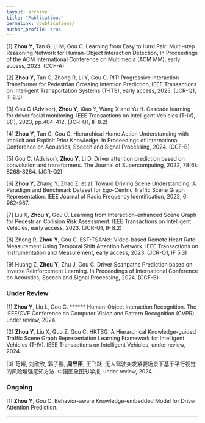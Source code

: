 ```yaml
---
layout: archive
title: "Publications"
permalink: /publications/
author_profile: true
---
```


[1] **Zhou Y**, Tan G, Li M, Gou C. Learning from Easy to Hard Pair: Multi-step Reasoning Network for Human-Object Interaction Detection, In Proceedings of the ACM International Conference on Multimedia (ACM MM), early access, 2023. (CCF-A)  

[2] **Zhou Y**, Tan G, Zhong R, Li Y, Gou C. PIT: Progressive Interaction Transformer for Pedestrian Crossing Intention Prediction, IEEE Transactions on Intelligent Transportation Systems (T-ITS), early access, 2023. (JCR-Q1, IF 8.5)  

[3] Gou C (Advisor), **Zhou Y**, Xiao Y, Wang X and Yu H. Cascade learning for driver facial monitoring. IEEE Transactions on Intelligent Vehicles (T-IV), 8(1), 2023, pp.404-412. (JCR-Q1, IF 8.2)  

[4] **Zhou Y**, Tan G, Gou C. Hierarchical Home Action Understanding with Implicit and Explicit Prior Knowledge. In Proceedings of International Conference on Acoustics, Speech and Signal Processing, 2024. (CCF-B)

[5] Gou C. (Advisor), **Zhou Y**, Li D. Driver attention prediction based on convolution and transformers. The Journal of Supercomputing, 2022, 78(6): 8268-8284. (JCR-Q2)  

[6] **Zhou Y**, Zhang Y, Zhao Z, et al. Toward Driving Scene Understanding: A Paradigm and Benchmark Dataset for Ego-Centric Traffic Scene Graph Representation. IEEE Journal of Radio Frequency Identification, 2022, 6: 962-967.  

[7] Liu X, **Zhou Y**, Gou C. Learning from Interaction-enhanced Scene Graph for Pedestrian Collision Risk Assessment. IEEE Transactions on Intelligent Vehicles, early access, 2023. (JCR-Q1, IF 8.2)

[8] Zhong R, **Zhou Y**, Gou C. EST-TSANet: Video-based Remote Heart Rate Measurement Using Temporal Shift Attention Network. IEEE Transactions on Instrumentation and Measurement, early access, 2023. (JCR-Q1, IF 5.3)

[9] Huang Z, **Zhou Y**, Zhu J, Gou C. Driver Scanpaths Prediction based on Inverse Reinforcement Learning. In Proceedings of International Conference on Acoustics, Speech and Signal Processing, 2024. (CCF-B)

### Under Review

[1] **Zhou Y**, Liu L, Gou C. ****** Human-Object Interaction Recognition. The IEEE/CVF Conference on Computer Vision and Pattern Recognition (CVPR), under review, 2024.  

[2] **Zhou Y**, Liu X, Guo Z, Gou C.  HKTSG: A Hierarchical Knowledge-guided Traffic Scene Graph Representation Learning Framework for Intelligent Vehicles (T-IV). IEEE Transactions on Intelligent Vehicles, under review, 2024.

[3] 苟超, 刘欣欣, 郭子鹏, **周昱臣**, 王飞跃.  无人驾驶突发紧要场景下基于平行视觉的风险增强感知方法. 中国图象图形学报, under review, 2024.

### Ongoing

[1] **Zhou Y**, Gou C. Behavior-aware Knowledge-embedded Model for Driver Attention Prediction.


------

<!-- {% if author.googlescholar %}
  You can also find my articles on <u><a href="{{author.googlescholar}}">my Google Scholar profile</a>.</u>
{% endif %}

{% include base_path %}

{% for post in site.publications reversed %}
  {% include archive-single.html %}
{% endfor %} -->
